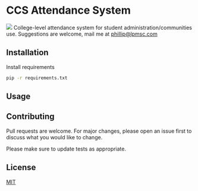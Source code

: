 # CCS Attendance System
<a href="https://codeclimate.com/github/Firiyuu/CCSAttendanceSystem/maintainability"><img src="https://api.codeclimate.com/v1/badges/d0e34f6475f64268a07b/maintainability" /></a>
College-level attendance system for student administration/communities use. Suggestions are welcome, mail me at phillip@lpmsc.com



## Installation

Install requirements

```bash
pip -r requirements.txt
```

## Usage


## Contributing
Pull requests are welcome. For major changes, please open an issue first to discuss what you would like to change.

Please make sure to update tests as appropriate.

## License
[MIT](https://choosealicense.com/licenses/mit/)
